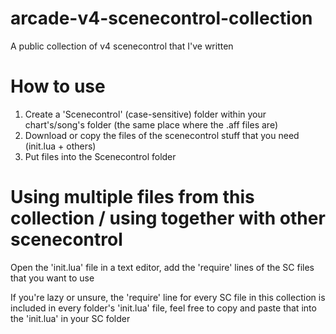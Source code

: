 # arcade-v4-scenecontrol-collection
A public collection of v4 scenecontrol that I've written
# How to use
1. Create a 'Scenecontrol' (case-sensitive) folder within your chart's/song's folder (the same place where the .aff files are)
2. Download or copy the files of the scenecontrol stuff that you need (init.lua + others)
3. Put files into the Scenecontrol folder
# Using multiple files from this collection / using together with other scenecontrol
Open the 'init.lua' file in a text editor, add the 'require' lines of the SC files that you want to use

If you're lazy or unsure, the 'require' line for every SC file in this collection is included in every folder's 'init.lua' file, feel free to copy and paste that into the 'init.lua' in your SC folder
